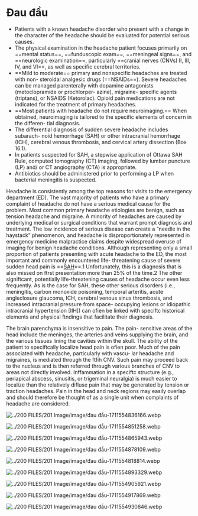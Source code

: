 # Đau đầu  
- Patients with a known headache disorder who present with a change in the character of the headache should be evaluated for potential serious causes.  
- The physical examination in the headache patient focuses primarily on ==mental status==, ==funduscopic exam==, ==meningeal signs==, and ==neurologic examination==, particularly ==cranial nerves (CNVs) II, III, IV, and VI==, as well as specific cerebral territories.   
- ==Mild to moderate== primary and nonspecific headaches are treated with non- steroidal analgesic drugs (==NSAIDs==). Severe headaches can be managed parenterally with dopamine antagonists (metoclopramide or prochlorper- azine), migraine- specific agents (triptans), or NSAIDS (Ketorolac). Opioid pain medications are not indicated for the treatment of primary headaches.  
- ==Most patients with headache do not require neuroimaging.== When obtained, neuroimaging is tailored to the specific elements of concern in the differen- tial diagnosis.  
- The differential diagnosis of sudden severe headache includes subarach- noid hemorrhage (SAH) or other intracranial hemorrhage (ICH), cerebral venous thrombosis, and cervical artery dissection (Box 16.1).  
- In patients suspected for SAH, a stepwise application of Ottawa SAH Rule, computed tomography (CT) imaging, followed by lumbar puncture (LP) and/ or CT angiography (CTA) is appropriate.  
- Antibiotics should be administered prior to performing a LP when bacterial meningitis is suspected.  
  
Headache is consistently among the top reasons for visits to the emergency department (ED). The vast majority of patients who have a primary complaint of headache do not have a serious medical cause for the problem. Most common primary headache etiologies are benign, such as tension headache and migraine. A minority of headaches are caused by underlying medical or surgical conditions that warrant prompt diagnosis and treatment. The low incidence of serious disease can create a “needle in the haystack” phenomenon, and headache is disproportionately represented in emergency medicine malpractice claims despite widespread overuse of imaging for benign headache conditions. Although representing only a small proportion of patients presenting with acute headache to the ED, the most important and commonly encountered life- threatening cause of severe sudden head pain is ==[SAH](SAH.md)==.1 Unfortunately, this is a diagnosis that is also missed on ftrst presentation more than 25% of the time.2 The other signiftcant, potentially life-threatening causes of headache occur even less frequently. As is the case for SAH, these other serious disorders (i.e., meningitis, carbon monoxide poisoning, temporal arteritis, acute angleclosure glaucoma, ICH, cerebral venous sinus thrombosis, and increased intracranial pressure from space- occupying lesions or idiopathic intracranial hypertension [IIH]) can ofien be linked with speciftc historical elements and physical ftndings that facilitate their diagnosis.  
  
The brain parenchyma is insensitive to pain. The pain- sensitive areas of the head include the meninges, the arteries and veins supplying the brain, and the various tissues lining the cavities within the skull. The ability of the patient to speciftcally localize head pain is ofien poor. Much of the pain associated with headache, particularly with vascu- lar headache and migraines, is mediated through the ftfih CNV. Such pain may proceed back to the nucleus and is then referred through various branches of CNV to areas not directly involved. Inffammation in a speciftc structure (e.g., periapical abscess, sinusitis, or trigeminal neuralgia) is much easier to localize than the relatively difluse pain that may be generated by tension or traction headaches. Pain in the head and neck regions may easily overlap and should therefore be thought of as a single unit when complaints of headache are considered.  
  
![../200 FILES/201 Image/image/đau đầu-1711554836166.webp](../200%20FILES/201%20Image/image/%C4%91au%20%C4%91%E1%BA%A7u-1711554836166.webp)  
  
![../200 FILES/201 Image/image/đau đầu-1711554851258.webp](../200%20FILES/201%20Image/image/%C4%91au%20%C4%91%E1%BA%A7u-1711554851258.webp)  
  
![../200 FILES/201 Image/image/đau đầu-1711554865943.webp](../200%20FILES/201%20Image/image/%C4%91au%20%C4%91%E1%BA%A7u-1711554865943.webp)  
  
![../200 FILES/201 Image/image/đau đầu-1711554878109.webp](../200%20FILES/201%20Image/image/%C4%91au%20%C4%91%E1%BA%A7u-1711554878109.webp)  
  
![../200 FILES/201 Image/image/đau đầu-1711554818814.webp](../200%20FILES/201%20Image/image/%C4%91au%20%C4%91%E1%BA%A7u-1711554818814.webp)  
  
![../200 FILES/201 Image/image/đau đầu-1711554893329.webp](../200%20FILES/201%20Image/image/%C4%91au%20%C4%91%E1%BA%A7u-1711554893329.webp)  
  
![../200 FILES/201 Image/image/đau đầu-1711554905921.webp](../200%20FILES/201%20Image/image/%C4%91au%20%C4%91%E1%BA%A7u-1711554905921.webp)  
  
![../200 FILES/201 Image/image/đau đầu-1711554917869.webp](../200%20FILES/201%20Image/image/%C4%91au%20%C4%91%E1%BA%A7u-1711554917869.webp)  
  
![../200 FILES/201 Image/image/đau đầu-1711554930846.webp](../200%20FILES/201%20Image/image/%C4%91au%20%C4%91%E1%BA%A7u-1711554930846.webp)